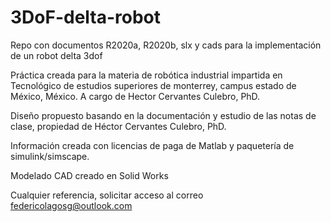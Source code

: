 # 3DoF-delta-robot
Repo con documentos R2020a, R2020b, slx y cads para la implementación de un robot delta 3dof


Práctica creada para la materia de robótica industrial impartida en Tecnológico de estudios superiores de monterrey, campus estado de México, México.
A cargo de Hector Cervantes Culebro, PhD.

Diseño propuesto basando en la documentación y estudio de las notas de clase, propiedad de Héctor Cervantes Culebro, PhD.

Información creada con licencias de paga de Matlab y paquetería de simulink/simscape.

Modelado CAD creado en  Solid Works

Cualquier referencia, solicitar acceso al correo federicolagosg@outlook.com
